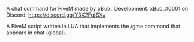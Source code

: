 A chat command for FiveM made by xBub_ Development. xBub_#0001 on Discord: https://discord.gg/Y3X2FgjSXv

A FiveM script written in LUA that implements the /gme command that appears in chat (global).
